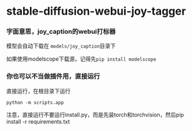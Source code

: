 # stable-diffusion-webui-joy-tagger

### 字面意思，joy_caption的webui打标器

模型会自动下载在 `models/joy_caption`目录下

如果使用modelscope下载源，记得先`pip install modelscope`

### 你也可以不当做插件用，直接运行

直接运行，在根目录下运行
```
python -m scripts.app
```

注意，直接运行不要运行install.py，而是先装torch和torchvision，然后pip install -r requirements.txt
